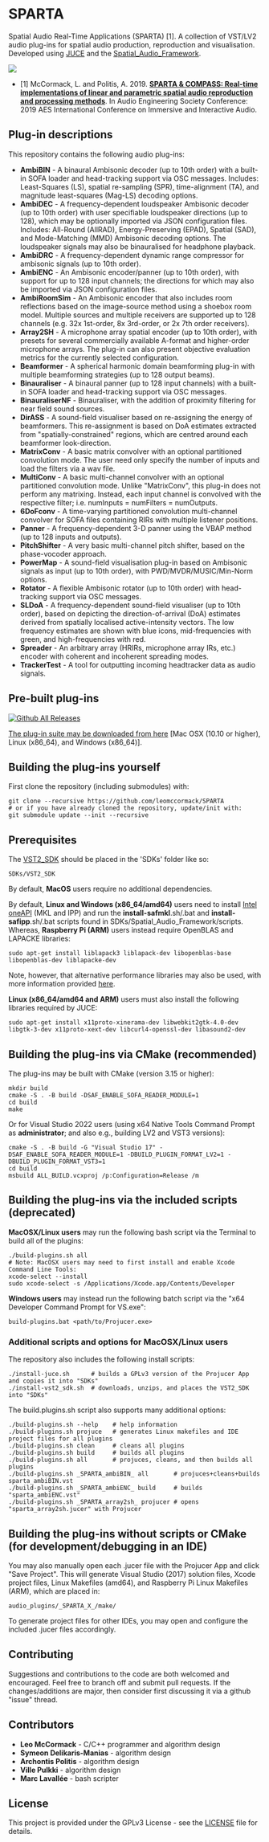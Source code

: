 # SPARTA

Spatial Audio Real-Time Applications (SPARTA) [1]. A collection of VST/LV2 audio plug-ins for spatial audio production, reproduction and visualisation. Developed using [JUCE](https://github.com/WeAreROLI/JUCE/) and the [Spatial_Audio_Framework](https://github.com/leomccormack/Spatial_Audio_Framework).

![](sparta_screenshot.png)

* [1] McCormack, L. and Politis, A. 2019. [**SPARTA & COMPASS: Real-time implementations of linear and parametric spatial audio reproduction and processing methods**](docs/McCormackPolitis2019SpartaCompass.pdf). In Audio Engineering Society Conference: 2019 AES International Conference on Immersive and Interactive Audio.

## Plug-in descriptions

This repository contains the following audio plug-ins:
* **AmbiBIN** - A binaural Ambisonic decoder (up to 10th order) with a built-in SOFA loader and head-tracking support via OSC messages. Includes: Least-Squares (LS), spatial re-sampling (SPR), time-alignment (TA), and magnitude least-squares (Mag-LS) decoding options.
* **AmbiDEC** - A frequency-dependent loudspeaker Ambisonic decoder (up to 10th order) with user specifiable loudspeaker directions (up to 128), which may be optionally imported via JSON configuration files. Includes: All-Round (AllRAD), Energy-Preserving (EPAD), Spatial (SAD), and Mode-Matching (MMD) Ambisonic decoding options. The loudspeaker signals may also be binauralised for headphone playback.
* **AmbiDRC** - A frequency-dependent dynamic range compressor for ambisonic signals (up to 10th order). 
* **AmbiENC** - An Ambisonic encoder/panner (up to 10th order), with support for up to 128 input channels; the directions for which may also be imported via JSON configuration files. 
* **AmbiRoomSim** - An Ambisonic encoder that also includes room reflections based on the image-source method using a shoebox room model. Multiple sources and multiple receivers are supported up to 128 channels (e.g. 32x 1st-order, 8x 3rd-order, or 2x 7th order receivers).
* **Array2SH** - A microphone array spatial encoder (up to 10th order), with presets for several commercially available A-format and higher-order microphone arrays. The plug-in can also present objective evaluation metrics for the currently selected configuration.
* **Beamformer** - A spherical harmonic domain beamforming plug-in with multiple beamforming strategies (up to 128 output beams).  
* **Binauraliser** - A binaural panner (up to 128 input channels) with a built-in SOFA loader and head-tracking support via OSC messages.
* **BinauraliserNF** - Binauraliser, with the addition of proximity filtering for near field sound sources.
* **DirASS** - A sound-field visualiser based on re-assigning the energy of beamformers. This re-assignment is based on DoA estimates extracted from "spatially-constrained" regions, which are centred around each beamformer look-direction. 
* **MatrixConv** - A basic matrix convolver with an optional partitioned convolution mode. The user need only specify the number of inputs and load the filters via a wav file.
* **MultiConv** - A basic multi-channel convolver with an optional partitioned convolution mode. Unlike "MatrixConv", this plug-in does not perform any matrixing. Instead, each input channel is convolved with the respective filter; i.e. numInputs = numFilters = numOutputs.
* **6DoFconv** - A time-varying partitioned convolution multi-channel convolver for SOFA files containing RIRs with multiple listener positions.
* **Panner** - A frequency-dependent 3-D panner using the VBAP method (up to 128 inputs and outputs).
* **PitchShifter** - A very basic multi-channel pitch shifter, based on the phase-vocoder approach.
* **PowerMap** - A sound-field visualisation plug-in based on Ambisonic signals as input (up to 10th order), with PWD/MVDR/MUSIC/Min-Norm options.
* **Rotator** - A flexible Ambisonic rotator (up to 10th order) with head-tracking support via OSC messages. 
* **SLDoA** - A frequency-dependent sound-field visualiser (up to 10th order), based on depicting the direction-of-arrival (DoA) estimates derived from spatially localised active-intensity vectors. The low frequency estimates are shown with blue icons, mid-frequencies with green, and high-frequencies with red. 
* **Spreader** - An arbitrary array (HRIRs, microphone array IRs, etc.) encoder with coherent and incoherent spreading modes.
* **TrackerTest** - A tool for outputting incoming headtracker data as audio signals.

## Pre-built plug-ins

[![Github All Releases](https://img.shields.io/github/downloads/leomccormack/SPARTA/total.svg)]()

[The plug-in suite may be downloaded from here](https://github.com/leomccormack/SPARTA/releases/latest) [Mac OSX (10.10 or higher), Linux (x86_64), and Windows (x86_64)].

## Building the plug-ins yourself

First clone the repository (including submodules) with:

```
git clone --recursive https://github.com/leomccormack/SPARTA
# or if you have already cloned the repository, update/init with:
git submodule update --init --recursive
```

## Prerequisites 

The [VST2_SDK](https://web.archive.org/web/20181016150224/https://download.steinberg.net/sdk_downloads/vstsdk3610_11_06_2018_build_37.zip) should be placed in the 'SDKs' folder like so:
```
SDKs/VST2_SDK
```

By default, **MacOS** users require no additional dependencies.

By default, **Linux and Windows (x86_64/amd64)** users need to install [Intel oneAPI](https://www.intel.com/content/www/us/en/developer/tools/oneapi/base-toolkit-download.html) (MKL and IPP) and run the **install-safmkl**.sh/.bat and **install-safipp**.sh/.bat scripts found in SDKs/Spatial_Audio_Framework/scripts. Whereas, **Raspberry Pi (ARM)** users instead require OpenBLAS and LAPACKE libraries:
``` 
sudo apt-get install liblapack3 liblapack-dev libopenblas-base libopenblas-dev liblapacke-dev
```
Note, however, that alternative performance libraries may also be used, with more information provided [here](https://github.com/leomccormack/Spatial_Audio_Framework/blob/master/docs/PERFORMANCE_LIBRARY_INSTRUCTIONS.md).

**Linux (x86_64/amd64 and ARM)** users must also install the following libraries required by JUCE:

```
sudo apt-get install x11proto-xinerama-dev libwebkit2gtk-4.0-dev libgtk-3-dev x11proto-xext-dev libcurl4-openssl-dev libasound2-dev
```

## Building the plug-ins via CMake (**recommended**)

The plug-ins may be built with CMake (version 3.15 or higher):
 ```
 mkdir build
 cmake -S . -B build -DSAF_ENABLE_SOFA_READER_MODULE=1 
 cd build
 make
 ```
 
Or for Visual Studio 2022 users (using x64 Native Tools Command Prompt as **administrator**; and also e.g., building LV2 and VST3 versions):
```
cmake -S . -B build -G "Visual Studio 17" -DSAF_ENABLE_SOFA_READER_MODULE=1 -DBUILD_PLUGIN_FORMAT_LV2=1 -DBUILD_PLUGIN_FORMAT_VST3=1
cd build
msbuild ALL_BUILD.vcxproj /p:Configuration=Release /m
```

## Building the plug-ins via the included scripts (**deprecated**)

**MacOSX/Linux users** may run the following bash script via the Terminal to build all of the plugins:

```
./build-plugins.sh all
# Note: MacOSX users may need to first install and enable Xcode Command Line Tools:
xcode-select --install 
sudo xcode-select -s /Applications/Xcode.app/Contents/Developer 
```

**Windows users** may instead run the following batch script via the "x64 Developer Command Prompt for VS.exe":

```
build-plugins.bat <path/to/Projucer.exe>
```

### Additional scripts and options for MacOSX/Linux users

The repository also includes the following install scripts:
```
./install-juce.sh      # builds a GPLv3 version of the Projucer App and copies it into "SDKs"
./install-vst2_sdk.sh  # downloads, unzips, and places the VST2_SDK into "SDKs"
```

The build.plugins.sh script also supports many additional options:
```
./build-plugins.sh --help    # help information
./build-plugins.sh projuce   # generates Linux makefiles and IDE project files for all plugins
./build-plugins.sh clean     # cleans all plugins 
./build-plugins.sh build     # builds all plugins
./build-plugins.sh all       # projuces, cleans, and then builds all plugins
./build-plugins.sh _SPARTA_ambiBIN_ all       # projuces+cleans+builds sparta_ambiBIN.vst
./build-plugins.sh _SPARTA_ambiENC_ build     # builds "sparta_ambiENC.vst"
./build-plugins.sh _SPARTA_array2sh_ projucer # opens "sparta_array2sh.jucer" with Projucer
```

## Building the plug-ins without scripts or CMake (for development/debugging in an IDE)

You may also manually open each .jucer file with the Projucer App and click "Save Project". This will generate Visual Studio (2017) solution files, Xcode project files, Linux Makefiles (amd64), and Raspberry Pi Linux Makefiles (ARM), which are placed in:

```
audio_plugins/_SPARTA_X_/make/
```

To generate project files for other IDEs, you may open and configure the included .jucer files accordingly.

## Contributing

Suggestions and contributions to the code are both welcomed and encouraged. Feel free to branch off and submit pull requests. If the changes/additions are major, then consider first discussing it via a github "issue" thread.

## Contributors 

* **Leo McCormack** - C/C++ programmer and algorithm design
* **Symeon Delikaris-Manias** - algorithm design
* **Archontis Politis** -  algorithm design
* **Ville Pulkki** - algorithm design
* **Marc Lavallée** - bash scripter

## License

This project is provided under the GPLv3 License - see the [LICENSE](LICENSE) file for details. 
